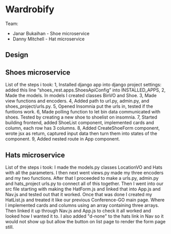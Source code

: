 # Wardrobify

Team:

* Janar Bukaihan - Shoe microservice
* Danny Mitchell - Hat microservice

## Design

## Shoes microservice
List of the steps i took:
1, Installed django app into django project settings:
added this line “shoes_rest.apps.ShoesApiConfig” into INSTALLED_APPS,
2, Made the models. In models I created classes BinVO and Shoe.
3, Made view functions and encoders.
4, Added path to url.py, admin.py, and shoes_project/urls.py.
5, Opened Insomnia put the urls in, tested if the funtions work.
6, Made polling function to let bin data communicated with shoes. Tested by creating a new shoe to shoelist on insomnia.
7, Started building frontend, added ShoeList component, implemented cards and column, each row has 3 columns.
8, Added CreateShoeForm component, wrote jsx as return, captured input data then turn them into states of the component.
9, Added nested route in App component.



## Hats microservice

List of the steps i took:
I made the models.py classes LocationVO and Hats with all the parameters. I then next went views.py made my three encoders and my two functions. After that I proceeded to make a urls.py, admin.py and hats_project urls.py to connect all of this together.
Then I went into our src file starting with making the HatForm.js and linked that into App.js and Nav.js and tested out that it worked. Once that was done I created my HatList.js and treated it like our previous Conference-GO main page. Where I implemented cards and columns using an array containing three arrays. Then linked it up through Nav.js and App.js to check it all worked and looked how I wanted it to. I also added "d-none" to the hats link in Nav so it would not show up but allow the button on list page to render the form page still.
